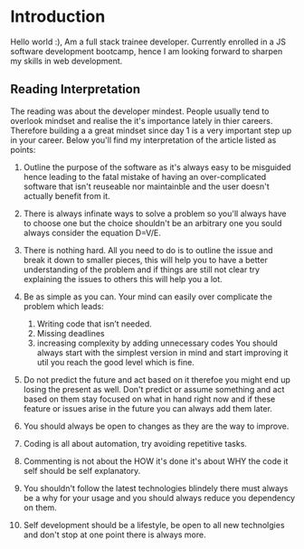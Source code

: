 # Introduction 
Hello world :), Am a full stack trainee developer. Currently enrolled in a JS software development bootcamp, hence I am looking forward to sharpen my skills in web development.

## Reading Interpretation
The reading was about the developer mindest. People usually tend to overlook mindset and realise the it's importance lately in thier careers. Therefore building a a great mindset since day 1 is a very important step up in your career. Below you'll find my interpretation of the article listed as points: 

1. Outline the purpose of the software as it's always easy to be misguided hence leading to the fatal mistake of having an over-complicated software that isn't reuseable nor maintainble and the user doesn't actually benefit from it. 

2. There is always infinate ways to solve a problem so you'll always have to choose one but the choice shouldn't be an arbitrary one you sould always consider the equation D=V/E. 

3. There is nothing hard. All you need to do is to outline the issue and break it down to smaller pieces, this will help you to have a better understanding  of the problem and if things are still not clear try explaining the issues to others this will help you a lot.

4. Be as simple as you can. Your mind can easily over complicate the problem which leads: 
    1. Writing code that isn’t needed. 
    2. Missing deadlines 
    3. increasing complexity by adding unnecessary codes
You should always start with the simplest version in mind and start improving it util you reach the good level which is fine. 

5. Do not predict the future and act based on it therefoe you might end up losing the present as well. Don't predict or assume something and act based on them stay focused on what in hand right now and if these feature or issues arise in the future you can always add them later. 

6. You should always be open to changes as they are the way to improve. 

7. Coding is all about automation, try avoiding repetitive tasks. 

8. Commenting is not about the HOW it's done it's about WHY the code it self should be self explanatory.

9. You shouldn't follow the latest technologies blindely there must always be a why for your usage and you should always reduce you dependency on them. 

10. Self development should be a lifestyle, be open to all new technolgies and don't stop at one point there is always more. 


